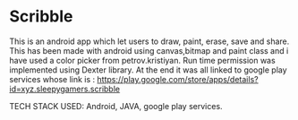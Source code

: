 # Scribble
This is an android app which let users to draw, paint, erase, save and share.
This has been made with android using canvas,bitmap and paint class and i have used a color picker from petrov.kristiyan. 
Run time permission was implemented using Dexter library.
At the end it was all linked to google play services whose link is : https://play.google.com/store/apps/details?id=xyz.sleepygamers.scribble

TECH STACK USED: Android, JAVA, google play services.
